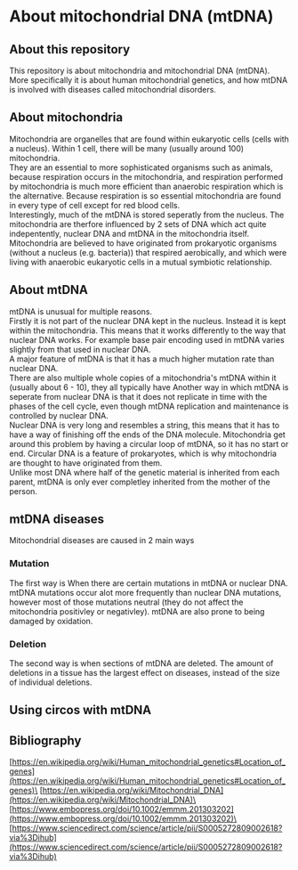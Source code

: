 # About mitochondrial DNA (mtDNA)

## About this repository
This repository is about mitochondria and mitochondrial DNA (mtDNA). More specifically it is about human mitochondrial genetics, and how mtDNA is involved with diseases called mitochondrial disorders.

## About mitochondria
Mitochondria are organelles that are found within eukaryotic cells (cells with a nucleus). Within 1 cell, there will be many (usually around 100) mitochondria.\
They are an essential to more sophisticated organisms such as animals, because respiration occurs in the mitochondria, and respiration performed by mitochondria is much more efficient than anaerobic respiration which is the alternative. Because respiration is so essential mitochondria are found in every type of cell except for red blood cells.\
Interestingly, much of the mtDNA is stored seperatly from the nucleus. The mitochondria are therfore influenced by 2 sets of DNA which act quite indepentently, nuclear DNA and mtDNA in the mitochondria itself.\
Mitochondria are believed to have originated from prokaryotic organisms (without a nucleus (e.g. bacteria)) that respired aerobically, and which were living with anaerobic eukaryotic cells in a mutual symbiotic relationship.

## About mtDNA
mtDNA is unusual for multiple reasons.\
Firstly it is not part of the nuclear DNA kept in the nucleus. Instead it is kept within the mitochondria. This means that it works differently to the way that nuclear DNA works. For example base pair encoding used in mtDNA varies slightly from that used in nuclear DNA.\
A major feature of mtDNA is that it has a much higher mutation rate than nuclear DNA.\
There are also multiple whole copies of a mitochondria's mtDNA within it (usually about 6 - 10), they all typically have 
Another way in which mtDNA is seperate from nuclear DNA is that it does not replicate in time with the phases of the cell cycle, even though mtDNA replication and maintenance is controlled by nuclear DNA.\
Nuclear DNA is very long and resembles a string, this means that it has to have a way of finishing off the ends of the DNA molecule. Mitochondria get around this problem by having a circular loop of mtDNA, so it has no start or end. Circular DNA is a feature of prokaryotes, which is why mitochondria are thought to have originated from them.\
Unlike most DNA where half of the genetic material is inherited from each parent, mtDNA is only ever completley inherited from the mother of the person.

## mtDNA diseases
Mitochondrial diseases are caused in 2 main ways
### Mutation
The first way is When there are certain mutations in mtDNA or nuclear DNA. mtDNA mutations occur alot more frequently than nuclear DNA mutations, however most of those mutations neutral (they do not affect the mitochondria positivley or negativley). mtDNA are also prone to being damaged by oxidation.
### Deletion
The second way is when sections of mtDNA are deleted. The amount of deletions in a tissue has the largest effect on diseases, instead of the size of individual deletions.

## Using circos with mtDNA

## Bibliography
[https://en.wikipedia.org/wiki/Human_mitochondrial_genetics#Location_of_genes](https://en.wikipedia.org/wiki/Human_mitochondrial_genetics#Location_of_genes)\
[https://en.wikipedia.org/wiki/Mitochondrial_DNA](https://en.wikipedia.org/wiki/Mitochondrial_DNA)\
[https://www.embopress.org/doi/10.1002/emmm.201303202](https://www.embopress.org/doi/10.1002/emmm.201303202)\
[https://www.sciencedirect.com/science/article/pii/S0005272809002618?via%3Dihub](https://www.sciencedirect.com/science/article/pii/S0005272809002618?via%3Dihub)
